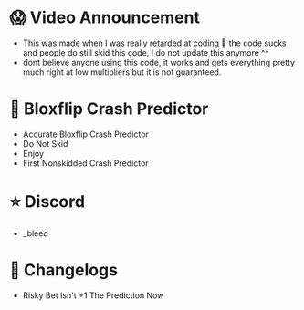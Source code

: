 # 😱 Video Announcement
- This was made when I was really retarded at coding :pray: the code sucks and people do still skid this code, I do not update this anymore ^^
- dont believe anyone using this code, it works and gets everything pretty much right at low multipliers but it is not guaranteed.

# 🚀 Bloxflip Crash Predictor
 - Accurate Bloxflip Crash Predictor
 - Do Not Skid
 - Enjoy
 - First Nonskidded Crash Predictor

# ⭐ Discord
 - _bleed

# 📃 Changelogs
 - Risky Bet Isn't +1 The Prediction Now
